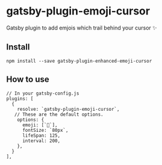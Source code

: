 # gatsby-plugin-emoji-cursor

Gatsby plugin to add emjois which trail behind your cursor ✨

## Install

`npm install --save gatsby-plugin-enhanced-emoji-cursor`


## How to use

```
// In your gatsby-config.js
plugins: [
  {
    resolve: `gatsby-plugin-emoji-cursor`,
   // These are the default options.
    options: {
      emoji: [`🥬`],
      fontSize: `80px`,
      lifeSpan: 125,
      interval: 200,
    },
  }
],
```
